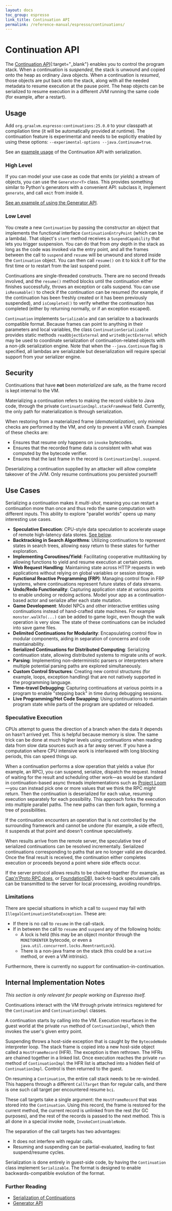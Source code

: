 ```yaml
---
layout: docs
toc_group: espresso
link_title: Continuation API
permalink: /reference-manual/espresso/continuations/
---
```


# Continuation API

The [Continuation API](https://central.sonatype.com/artifact/org.graalvm.espresso/continuations){:target="_blank"} enables you to control the program stack.
When a continuation is _suspended_, the stack is unwound and copied onto the heap as ordinary Java objects.
When a continuation is _resumed_, those objects are put back onto the stack, along with all the needed metadata to resume execution at the pause point.
The heap objects can be serialized to resume execution in a different JVM running the same code (for example, after a restart).

## Usage

Add `org.graalvm.espresso:continuations:25.0.0` to your classpath at compilation time (it will be automatically provided at runtime).
The continuation feature is experimental and needs to be explicitly enabled by using these options: `--experimental-options --java.Continuum=true`.

See an [example usage](serialization.md) of the Continuation API with serialization.

### High Level

If you can model your use case as code that emits (or _yields_) a stream of objects, you can use the `Generator<T>`
class. This provides something similar to Python's generators with a convenient API:
subclass it, implement `generate`, and call `emit` from inside it.

[See an example of using the Generator API](generators.md).

### Low Level

You create a new `Continuation` by passing the constructor an object that implements the functional
interface `ContinuationEntryPoint` (which can be a lambda). That object's `start` method receives
a `SuspendCapability` that lets you trigger suspension. You can do that from _any_ depth in the stack as
long as the code was invoked via the entry point, and all the frames between the call to `suspend` and `resume` will be
unwound and stored inside the `Continuation` object. You can then call `resume()` on it to kick it off for the first
time or to restart from the last suspend point.

Continuations are single-threaded constructs. There are no second threads involved, and the `resume()` method blocks
until the continuation either finishes successfully, throws an exception or calls suspend.
You can use `isResumable()` to check if the continuation can be resumed (for example, if the continuation has been
freshly created or it has been previously suspended), and `isCompleted()` to verify whether the continuation has completed
(either by returning normally, or if an exception escaped).

`Continuation` implements `Serializable` and can serialize to a backwards compatible format. Because frames can point to
anything in their parameters and local variables, the class `ContinuationSerializable` provides static
methods `readObjectExternal` and `writeObjectExternal` which may be used to coordinate serialization of
continuation-related objects with a non-jdk serialization engine. Note that when the `--java.Continuum` flag is specified,
all lambdas are serializable but deserialization will require special support from your serializer engine.

## Security

Continuations that have **not** been _materialized_ are safe, as the frame record is kept internal to the VM.

Materializing a continuation refers to making the record visible to Java code, through the
private `ContinuationImpl.stackFrameHead` field. Currently, the only path for materialization is through serialization.

When restoring from a materialized frame (_dematerialization_), only minimal checks are performed by the VM, and only to
prevent a VM crash. Examples of these checks are:

- Ensures that resume only happens on `invoke` bytecodes.
- Ensures that the recorded frame data is consistent with what was computed by the bytecode verifier.
- Ensures that the last frame in the record is `ContinuationImpl.suspend`.

Deserializing a continuation supplied by an attacker will allow complete takeover of the JVM. Only resume continuations
you persisted yourself!

## Use Cases

Serializing a continuation makes it _multi-shot_, meaning you can restart a continuation more than once and thus redo
the same computation with different inputs. This ability to explore "parallel worlds" opens up many interesting use
cases.

- **Speculative Execution**: CPU-style data speculation to accelerate usage of remote high-latency data
  stores. [See below](#speculative-execution).
- **Backtracking in Search Algorithms**: Utilizing continuations to represent states in search trees, allowing easy
  return to these states for further exploration.
- **Implementing Coroutines/Yield**: Facilitating cooperative multitasking by allowing functions to yield and resume
  execution at certain points.
- **Web Request Handling**: Maintaining state across HTTP requests in web applications without relying on global
  variables or session storage.
- **Functional Reactive Programming (FRP)**: Managing control flow in FRP systems, where continuations represent future
  states of data streams.
- **Undo/Redo Functionality**: Capturing application state at various points to enable undoing or redoing actions. Model
  your app as a continuation-based actor and serialize after each state mutation.
- **Game Development**: Model NPCs and other interactive entities using continuations instead of hand-crafted state
  machines. For example `monster.walkTo(...)` can be added to game logic, even though the walk operation is very slow.
  The state of these continuations can be included into save game files.
- **Delimited Continuations for Modularity**: Encapsulating control flow in modular components, aiding in separation of
  concerns and code maintainability.
- **Serialized Continuations for Distributed Computing**: Serializing continuation state, allowing distributed systems
  to migrate units of work.
- **Parsing**: Implementing non-deterministic parsers or interpreters where multiple potential parsing paths are
  explored simultaneously.
- **Custom Control Structures**: Creating new control structures (for example, loops, exception handling) that are not natively
  supported in the programming language.
- **Time-travel Debugging**: Capturing continuations at various points in a program to enable "stepping back" in time
  during debugging sessions.
- **Live Programming/Hot Code Swapping**: Using continuations to maintain program state while parts of the program are
  updated or reloaded.

### Speculative Execution

CPUs attempt to guess the direction of a branch when the data it depends on hasn't arrived yet. This is helpful because
memory is slow. The same trick can be done at much higher levels using continuations when reading data from slow data
sources such as a far away server. If you have a computation where CPU intensive work is interleaved with long blocking
periods, this can speed things up.

When a continuation performs a slow operation that yields a value (for example, an RPC), you can suspend, serialize, dispatch the request.
Instead of waiting for the result and scheduling other work—as would be standard in continuation-based async threads implementations such as [Project Loom](https://wiki.openjdk.org/display/loom/Main)—you
can instead pick one or more values that we think the RPC _might_ return.
Then the continuation is deserialized for each value, resuming execution separately for each possibility.
This approach forks the execution into multiple parallel paths. The new paths can then fork again, forming a tree of possibilities.

If the continuation encounters an operation that is not controlled by the surrounding framework and cannot be undone (for example, a side
effect), it suspends at that point and doesn't continue speculatively.

When results arrive from the remote server, the speculative tree of serialized continuations can be resolved incrementally.
Serialized continuations corresponding to paths that are no longer valid are discarded.
Once the final result is received, the continuation either completes execution or proceeds beyond a point where side effects occur.

If the server protocol allows results to be chained together (for example,
as [Cap'n'Proto RPC does](https://capnproto.org/rpc.html#time-travel-promise-pipelining),
or [FoundationDB](https://github.com/apple/foundationdb/wiki/Everything-about-GetMappedRange)), back-to-back speculative
calls can be transmitted to the server for local processing, avoiding roundtrips.

### Limitations

There are special situations in which a call to `suspend` may fail with `IllegalContinuationStateException`. These are:

- If there is no call to `resume` in the call-stack.
- If in between the call to `resume` and `suspend` any of the following holds:
    - A lock is held (this may be an object monitor through the `MONITORENTER` bytecode, or even
      a `java.util.concurrent.locks.ReentrantLock`).
    - There is a non-java frame on the stack (this could be a `native` method, or even a VM intrinsic).

Furthermore, there is currently no support for continuation-in-continuation.

## Internal Implementation Notes

*This section is only relevant for people working on Espresso itself.*

Continuations interact with the VM through private intrinsics registered for the `Continuation` and `ContinuationImpl` classes.

A continuation starts by calling into the VM. Execution resurfaces in the guest world at the private `run` method of
`ContinuationImpl`, which then invokes the user's given entry point.

Suspending throws a host-side exception that is caught by the `BytecodeNode` interpreter loop. The stack frame is copied
into a new host-side object called a `HostFrameRecord` (HFR). The exception is then rethrown. The HFRs are chained
together in a linked list. Once execution reaches the private `run` method of `ContinuationImpl` the HFR list is
attached into a hidden field of `ContinuationImpl`. Control is then returned to the guest.

On resuming a `Continuation`, the entire call stack needs to be re-winded. This happens through a different `CallTarget`
than for regular calls, and there is one such call target per encountered resume `bci`.

These call targets take a single argument: the `HostFrameRecord` that was stored into the `Continuation`. Using this
record, the frame is restored for the current method, the current record is unlinked from the rest (for GC purposes), and
the rest of the records is passed to the next method. This is all done in a special invoke node, `InvokeContinuableNode`.

The separation of the call targets has two advantages:

- It does not interfere with regular calls.
- Resuming and suspending can be partial-evaluated, leading to fast suspend/resume cycles.

Serialization is done entirely in guest-side code, by having the `Continuation` class implement `Serializable`. The
format is designed to enable backwards-compatible evolution of the format.

### Further Reading
* [Serialization of Continuations](serialization.md)
* [Generator API](generators.md)

